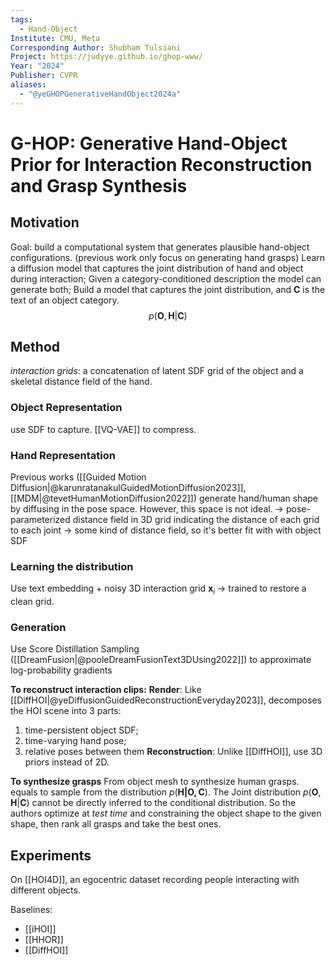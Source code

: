 ```yaml
---
tags:
  - Hand-Object
Institute: CMU, Meta
Corresponding Author: Shubham Tulsiani
Project: https://judyye.github.io/ghop-www/
Year: "2024"
Publisher: CVPR
aliases:
  - "@yeGHOPGenerativeHandObject2024a"
---
```

# G-HOP: Generative Hand-Object Prior for Interaction Reconstruction and Grasp Synthesis
## Motivation
Goal: build a computational system that generates plausible hand-object configurations. (previous work only focus on generating hand grasps)
Learn a diffusion model that captures the joint distribution of hand and object during interaction; Given a category-conditioned description the model can generate both;
Build a model that captures the joint distribution, and $\mathbf{C}$ is the text of an object category.
$$p(\textbf{O}, \textbf{H}|\textbf{C})$$
## Method
*interaction grids*: a concatenation of latent SDF grid of the object and a skeletal distance field of the hand.
### Object Representation
use SDF to capture. [[VQ-VAE]] to compress.
### Hand Representation
Previous works ([[Guided Motion Diffusion|@karunratanakulGuidedMotionDiffusion2023]], [[MDM|@tevetHumanMotionDiffusion2022]]) generate hand/human shape by diffusing in the pose space. However, this space is not ideal. 
-> pose-parameterized distance field in 3D grid indicating the distance of each grid to each joint -> some kind of distance field, so it's better fit with with object SDF
### Learning the distribution
Use text embedding + noisy 3D interaction grid $\mathbf{x}_i$ -> trained to restore a clean grid.

### Generation
Use Score Distillation Sampling ([[DreamFusion|@pooleDreamFusionText3DUsing2022]]) to approximate log-probability gradients

**To reconstruct interaction clips:**
**Render**:
Like [[DiffHOI|@yeDiffusionGuidedReconstructionEveryday2023]], decomposes the HOI scene into 3 parts:
1. time-persistent object SDF;
2. time-varying hand pose;
3. relative poses between them
**Reconstruction**:
Unlike [[DiffHOI]], use 3D priors instead of 2D.

**To synthesize grasps**
From object mesh to synthesize human grasps. equals to sample from the distribution $p(\mathbf{H | O, C})$. The Joint distribution $p(\textbf{O}, \textbf{H}|\textbf{C})$ cannot be directly inferred to the conditional distribution. So the authors optimize at *test time* and constraining the object shape to the given shape, then rank all grasps and take the best ones.

## Experiments
On [[HOI4D]], an egocentric dataset recording people interacting with different objects.

Baselines:
* [[iHOI]]
* [[HHOR]]
* [[DiffHOI]]